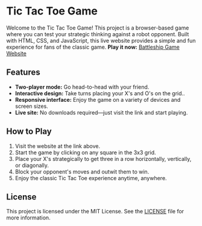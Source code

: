 # Tic Tac Toe Game

Welcome to the Tic Tac Toe Game! This project is a browser-based game where you can test your strategic thinking against a robot opponent. Built with HTML, CSS, and JavaScript, this live website provides a simple and fun experience for fans of the classic game.
**Play it now:** [Battleship Game Website](regiloshi.github.io/TicTacToe/)

## Features

- **Two-player mode:** Go head-to-head with your friend.
- **Interactive design:** Take turns placing your X's and O's on the grid..
- **Responsive interface:** Enjoy the game on a variety of devices and screen sizes.
- **Live site:** No downloads required—just visit the link and start playing.

## How to Play

1. Visit the website at the link above.
2. Start the game by clicking on any square in the 3x3 grid.
3. Place your X's strategically to get three in a row horizontally, vertically, or diagonally.
4. Block your opponent's moves and outwit them to win.
5. Enjoy the classic Tic Tac Toe experience anytime, anywhere.

## License

This project is licensed under the MIT License. See the [LICENSE](https://github.com/RegiLoshi/BattleShipGame/blob/main/LICENSE) file for more information.
